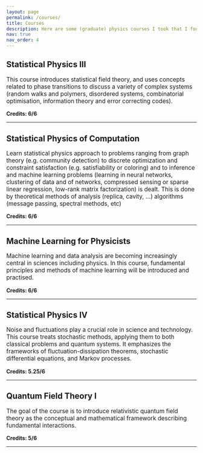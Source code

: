 ```yaml
---
layout: page
permalink: /courses/
title: Courses
description: Here are some (graduate) physics courses I took that I found interesting
nav: true
nav_order: 4
---
```


<div class="courses-list">

  <div class="course-item">
    <h2 class="course-title" style="font-size: 1.5em; font-weight: bold;">Statistical Physics III</h2>
    <p class="course-description" style="font-size: 1.1em;">This course introduces statistical field theory, and uses concepts related to phase transitions to discuss a variety of complex systems (random walks and polymers, disordered systems, combinatorial optimisation, information theory and error correcting codes).</p>
    <p class="course-credits" style="font-weight: bold;">Credits: 6/6</p>
  </div>
  <hr>

  <div class="course-item">
    <h2 class="course-title" style="font-size: 1.5em; font-weight: bold;">Statistical Physics of Computation</h2>
    <p class="course-description" style="font-size: 1.1em;">Learn statistical physics approach to problems ranging from graph theory (e.g. community detection) to discrete optimization and constraint satisfaction (e.g. satisfiability or coloring) and to inference and machine learning problems (learning in neural networks, clustering of data and of networks, compressed sensing or sparse linear regression, low-rank matrix factorization) is dealt. This is done by theoretical methods of analysis (replica, cavity, ...) algorithms (message passing, spectral methods, etc)</p>
    <p class="course-credits" style="font-weight: bold;">Credits: 6/6</p>
  </div>
  <hr>

  <div class="course-item">
    <h2 class="course-title" style="font-size: 1.5em; font-weight: bold;">Machine Learning for Physicists</h2>
    <p class="course-description" style="font-size: 1.1em;">Machine learning and data analysis are becoming increasingly central in sciences including physics. In this course, fundamental principles and methods of machine learning will be introduced and practised.</p>
    <p class="course-credits" style="font-weight: bold;">Credits: 6/6</p>
  </div>
  <hr>

  <div class="course-item">
    <h2 class="course-title" style="font-size: 1.5em; font-weight: bold;">Statistical Physics IV</h2>
    <p class="course-description" style="font-size: 1.1em;">Noise and fluctuations play a crucial role in science and technology. This course treats stochastic methods, applying them to both classical problems and quantum systems. It emphasizes the frameworks of fluctuation-dissipation theorems, stochastic differential equations, and Markov processes.</p>
    <p class="course-credits" style="font-weight: bold;">Credits: 5.25/6</p>
  </div>
  <hr>

  <div class="course-item">
    <h2 class="course-title" style="font-size: 1.5em; font-weight: bold;">Quantum Field Theory I</h2>
    <p class="course-description" style="font-size: 1.1em;">The goal of the course is to introduce relativistic quantum field theory as the conceptual and mathematical framework describing fundamental interactions.</p>
    <p class="course-credits" style="font-weight: bold;">Credits: 5/6</p>
  </div>
  <hr>



</div>

